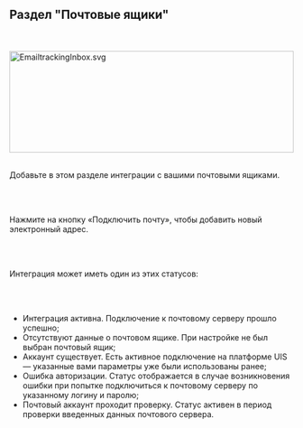 ## Раздел "Почтовые ящики"

<br>
<br>

<img src="" alt="EmailtrackingInbox.svg" width="100%" height="180px"/>

<br>
<br>

Добавьте в этом разделе интеграции с вашими почтовыми ящиками.

<br>
<br>

Нажмите на кнопку «Подключить почту», чтобы добавить новый электронный адрес.

<br>
<br>

Интеграция может иметь один из этих статусов:

<br>
<br>

- Интеграция активна. Подключение к почтовому серверу прошло успешно;
- Отсутствуют данные о почтовом ящике. При настройке не был выбран почтовый ящик;
- Аккаунт существует. Есть активное подключение на платформе UIS — указанные вами параметры уже были использованы ранее;
- Ошибка авторизации. Статус отображается в случае возникновения ошибки при попытке подключиться к почтовому серверу по указанному логину и паролю;
- Почтовый аккаунт проходит проверку. Статус активен в период проверки введенных данных почтового сервера. 